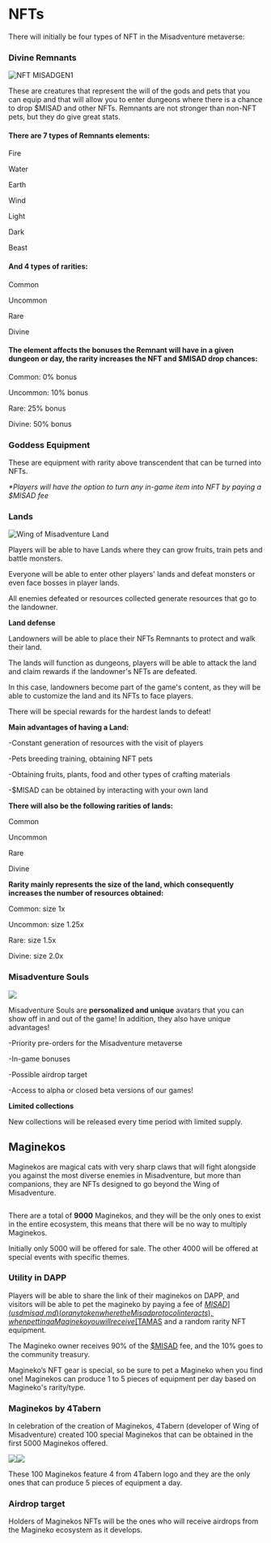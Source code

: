 # NFTs

There will initially be four types of NFT in the Misadventure metaverse:

### Divine Remnants

![NFT MISADGEN1](<../.gitbook/assets/MISADGEN1 (1).png>)

These are creatures that represent the will of the gods and pets that you can equip and that will allow you to enter dungeons where there is a chance to drop $MISAD and other NFTs. Remnants are not stronger than non-NFT pets, but they do give great stats.

#### There are 7 types of Remnants elements:

Fire

Water

Earth

Wind

Light

Dark

Beast

#### And 4 types of rarities:

Common

Uncommon

Rare

Divine

#### The element affects the bonuses the Remnant will have in a given dungeon or day, the rarity increases the NFT and $MISAD drop chances:

Common: 0% bonus

Uncommon: 10% bonus

Rare: 25% bonus

Divine: 50% bonus

### Goddess Equipment

These are equipment with rarity above transcendent that can be turned into NFTs.

_\*Players will have the option to turn any in-game item into NFT by paying a $MISAD fee_

### Lands

![Wing of Misadventure Land](<../.gitbook/assets/image (11).png>)

Players will be able to have Lands where they can grow fruits, train pets and battle monsters.

Everyone will be able to enter other players' lands and defeat monsters or even face bosses in player lands.

All enemies defeated or resources collected generate resources that go to the landowner.

**Land defense**

Landowners will be able to place their NFTs Remnants to protect and walk their land.

The lands will function as dungeons, players will be able to attack the land and claim rewards if the landowner's NFTs are defeated.

In this case, landowners become part of the game's content, as they will be able to customize the land and its NFTs to face players.

There will be special rewards for the hardest lands to defeat!

**Main advantages of having a Land:**

\-Constant generation of resources with the visit of players&#x20;

\-Pets breeding training, obtaining NFT pets

\-Obtaining fruits, plants, food and other types of crafting materials&#x20;

\-$MISAD can be obtained by interacting with your own land

**There will also be the following rarities of lands:**

Common

Uncommon

Rare

Divine

**Rarity mainly represents the size of the land, which consequently increases the number of resources obtained:**

Common: size 1x

Uncommon: size 1.25x

Rare: size 1.5x

Divine: size 2.0x

### Misadventure Souls&#x20;

![](../.gitbook/assets/Misadventure-Souls.png)

Misadventure Souls are **personalized and unique** avatars that you can show off in and out of the game! In addition, they also have unique advantages!

\-Priority pre-orders for the Misadventure metaverse

\-In-game bonuses

\-Possible airdrop target

\-Access to alpha or closed beta versions of our games!

**Limited collections**

New collections will be released every time period with limited supply.

## Maginekos

Maginekos are magical cats with very sharp claws that will fight alongside you against the most diverse enemies in Misadventure, but more than companions, they are NFTs designed to go beyond the Wing of Misadventure.

<figure><img src="../.gitbook/assets/image (1).png" alt=""><figcaption></figcaption></figure>

There are a total of **9000** Maginekos, and they will be the only ones to exist in the entire ecosystem, this means that there will be no way to multiply Maginekos.

Initially only 5000 will be offered for sale. The other 4000 will be offered at special events with specific themes.

### Utility in DAPP <a href="#5bb4" id="5bb4"></a>

Players will be able to share the link of their maginekos on DAPP, and visitors will be able to pet the magineko by paying a fee of [$MISAD](usdmisad.md) (or any token where the Misad protocol interacts), when petting a Magineko you will receive [$TAMAS](usdtamas.md) and a random rarity NFT equipment.

The Magineko owner receives 90% of the [$MISAD](usdmisad.md) fee, and the 10% goes to the community treasury.

Magineko’s NFT gear is special, so be sure to pet a Magineko when you find one! Maginekos can produce 1 to 5 pieces of equipment per day based on Magineko's rarity/type.

### Maginekos by 4Tabern

In celebration of the creation of Maginekos, 4Tabern (developer of Wing of Misadventure) created 100 special Maginekos that can be obtained in the first 5000 Maginekos offered.

![](<../.gitbook/assets/4Gato nft 2.png>)![](<../.gitbook/assets/4Gata nft 1 (1) (1).png>)

These 100 Maginekos feature 4 from 4Tabern logo and they are the only ones that can produce 5 pieces of equipment a day.

### Airdrop target

Holders of Maginekos NFTs will be the ones who will receive airdrops from the Magineko ecosystem as it develops.





